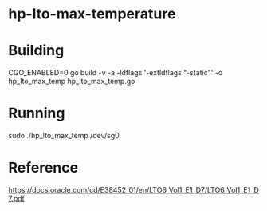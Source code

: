 # hp-lto-max-temperature

# Building
CGO_ENABLED=0 go build -v -a -ldflags '-extldflags "-static"' -o hp_lto_max_temp hp_lto_max_temp.go

# Running
sudo ./hp_lto_max_temp /dev/sg0

# Reference
https://docs.oracle.com/cd/E38452_01/en/LTO6_Vol1_E1_D7/LTO6_Vol1_E1_D7.pdf 
